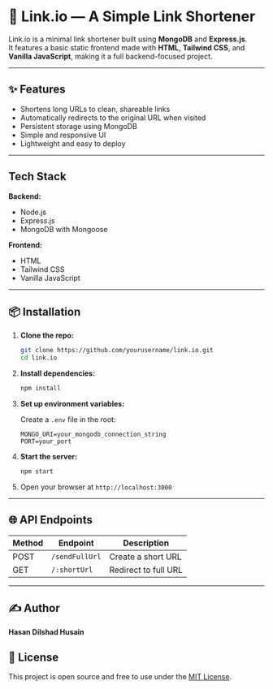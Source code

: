 
# 🔗 Link.io — A Simple Link Shortener

Link.io is a minimal link shortener built using **MongoDB** and **Express.js**.  
It features a basic static frontend made with **HTML**, **Tailwind CSS**, and **Vanilla JavaScript**, making it a full backend-focused project.

---

## ✨ Features

- Shortens long URLs to clean, shareable links
- Automatically redirects to the original URL when visited
- Persistent storage using MongoDB
- Simple and responsive UI
- Lightweight and easy to deploy

---

## Tech Stack

**Backend:**
- Node.js
- Express.js
- MongoDB with Mongoose

**Frontend:**
- HTML
- Tailwind CSS
- Vanilla JavaScript

---

## 📦 Installation

1. **Clone the repo:**
   ```bash
   git clone https://github.com/yourusername/link.io.git
   cd link.io
   ```
   


2. **Install dependencies:**

   ```bash
   npm install
   ```

3. **Set up environment variables:**

   Create a `.env` file in the root:

   ```
   MONGO_URI=your_mongodb_connection_string
   PORT=your_port
   ```

4. **Start the server:**

   ```bash
   npm start
   ```

5. Open your browser at `http://localhost:3000`

---

## 🌐 API Endpoints

| Method | Endpoint       | Description          |
| ------ | -------------- | -------------------- |
| POST   | `/sendFullUrl` | Create a short URL   |
| GET    | `/:shortUrl`   | Redirect to full URL |

---

## ✍️ Author

**Hasan Dilshad Husain**

## 📝 License

This project is open source and free to use under the [MIT License](LICENSE).




